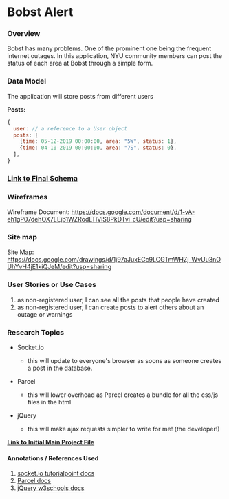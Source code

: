 # Bobst Alert

### Overview

Bobst has many problems. One of the prominent one being the frequent internet outages.
In this application, NYU community members can post the status of each area at Bobst through a simple form.

### Data Model

The application will store posts from different users

__Posts:__

```javascript
{
  user: // a reference to a User object
  posts: [
    {time: 05-12-2019 00:00:00, area: "5W", status: 1},
    {time: 04-10-2019 00:00:00, area: "7S", status: 0},
  ],
}
```


### [Link to Final Schema](/db.js) 

### Wireframes

Wireframe Document:
https://docs.google.com/document/d/1-vA-eh1gP07dehOX7EEjb1WZRodLTlVlS8PkDTvi_cU/edit?usp=sharing

### Site map

Site Map:
https://docs.google.com/drawings/d/1j97aJuxECc9LCGTmWHZj_WvUu3nOUhYvH4jE1kiQJeM/edit?usp=sharing

### User Stories or Use Cases
1. as non-registered user, I can see all the posts that people have created
2. as non-registered user, I can create posts to alert others about an outage or warnings

### Research Topics

* Socket.io
    * this will update to everyone's browser as soons as someone creates a post in the database.
    
* Parcel
    * this will lower overhead as Parcel creates a bundle for all the css/js files in the html
    
* jQuery
    * this will make ajax requests simpler to write for me! (the developer!)


[__Link to Initial Main Project File__](/server.js)

#### Annotations / References Used

1. [socket.io tutorialpoint docs](https://www.tutorialspoint.com/socket.io/socket.io_event_handling.htm)
2. [Parcel docs](https://parceljs.org/getting_started.html)
3. [jQuery w3schools docs](https://www.w3schools.com/jquery/ajax_ajax.asp)
